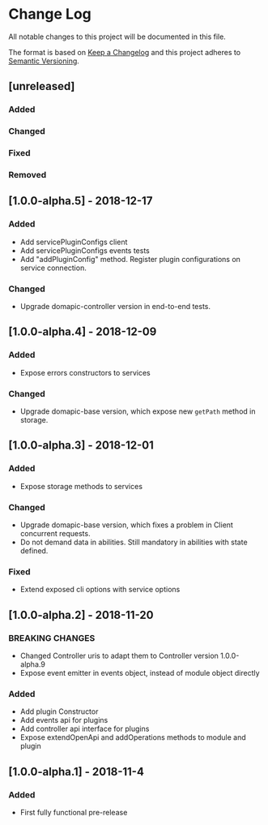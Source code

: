 # Change Log
All notable changes to this project will be documented in this file.

The format is based on [Keep a Changelog](http://keepachangelog.com/) 
and this project adheres to [Semantic Versioning](http://semver.org/).

## [unreleased]
### Added
### Changed
### Fixed
### Removed

## [1.0.0-alpha.5] - 2018-12-17
### Added
- Add servicePluginConfigs client
- Add servicePluginConfigs events tests
- Add "addPluginConfig" method. Register plugin configurations on service connection.

### Changed
- Upgrade domapic-controller version in end-to-end tests.

## [1.0.0-alpha.4] - 2018-12-09
### Added
- Expose errors constructors to services

### Changed
- Upgrade domapic-base version, which expose new `getPath` method in storage.

## [1.0.0-alpha.3] - 2018-12-01
### Added
- Expose storage methods to services

### Changed
- Upgrade domapic-base version, which fixes a problem in Client concurrent requests.
- Do not demand data in abilities. Still mandatory in abilities with state defined.

### Fixed
- Extend exposed cli options with service options

## [1.0.0-alpha.2] - 2018-11-20
### BREAKING CHANGES
- Changed Controller uris to adapt them to Controller version 1.0.0-alpha.9
- Expose event emitter in events object, instead of module object directly

### Added
- Add plugin Constructor
- Add events api for plugins
- Add controller api interface for plugins
- Expose extendOpenApi and addOperations methods to module and plugin

## [1.0.0-alpha.1] - 2018-11-4
### Added
- First fully functional pre-release
